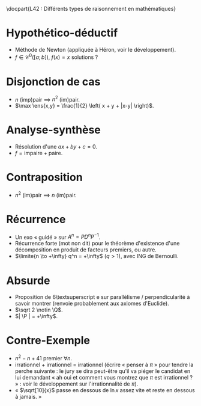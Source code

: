 \docpart{L42 : Différents types de raisonnement en mathématiques}

# Hypothético-déductif

- Méthode de Newton (appliquée à Héron, voir le développement).
- $f \in \mathscr C^0([a;b])$, $f(x)=x$ solutions ?

# Disjonction de cas

- $n$ (imp)pair $\implies$ $n^2$ (im)pair.
- $\max \ens{x,y} = \frac{1}{2} \left( x + y + |x-y| \right)$.

# Analyse-synthèse

- Résolution d'une $ax+by+c=0$.
- $f = \text{impaire}+\text{paire}$.

# Contraposition

- $n^2$ (im)pair $\implies$ $n$ (im)pair.

# Récurrence

- Un exo « guidé » sur $A^n=PD^nP^{-1}$.
- Récurrence forte (mot non dit) pour le théorème d'existence d'une décomposition en produit de facteurs premiers, ou autre.
- $\limite{n \to +\infty} q^n = +\infty$ ($q>1$), avec ING de Bernoulli.

# Absurde

- Proposition de 6\textsuperscript e sur parallélisme / perpendicularité à savoir montrer (renvoie probablement aux axiomes d'Euclide).
- $\sqrt 2 \notin \Q$.
- $| \P | = +\infty$.

# Contre-Exemple

- $n^2-n+41$ premier $\forall n$.
- irrationnel $+$ irrationnel $=$ irrationnel (écrire « penser à $\pi$ » pour tendre la perche suivante : le jury se dira peut-être qu'il va piéger le candidat en lui demandant « ah oui et comment vous montrez que $\pi$ est irrationnel ? » : voir le développement sur l'irrationnalité de $\pi$).
- « $\sqrt[10]{x}$ passe en dessous de $\ln x$ assez vite et reste en dessous à jamais. »